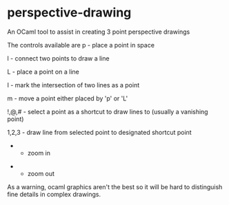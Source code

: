 # perspective-drawing
An OCaml tool to assist in creating 3 point perspective drawings

The controls available are
p - place a point in space

l - connect two points to draw a line

L - place a point on a line

I - mark the intersection of two lines as a point

m - move a point either placed by 'p' or 'L'

!,@,# - select a point as a shortcut to draw lines to (usually a vanishing point)

1,2,3 - draw line from selected point to designated shortcut point

+ - zoom in

- - zoom out

As a warning, ocaml graphics aren't the best so it will be hard to distinguish fine details in complex drawings.
